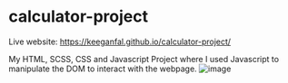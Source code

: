 # calculator-project
Live website: https://keeganfal.github.io/calculator-project/

My HTML, SCSS, CSS and Javascript Project where I used Javascript to manipulate the DOM to interact with the webpage.
![image](https://user-images.githubusercontent.com/60140681/177364195-9abd1dfe-f160-4885-b8d8-191dadc52b81.png)
